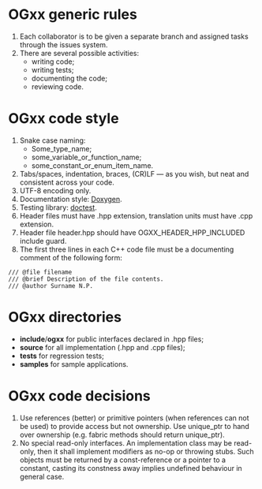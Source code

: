 # OGxx generic rules

1. Each collaborator is to be given a separate branch and assigned tasks through the issues system.
2. There are several possible activities:
   * writing code;
   * writing tests;
   * documenting the code;
   * reviewing code.

# OGxx code style

1. Snake case naming:
   * Some_type_name;
   * some_variable_or_function_name;
   * some_constant_or_enum_item_name.
2. Tabs/spaces, indentation, braces, (CR)LF — as you wish, but neat and consistent across your code.
3. UTF-8 encoding only.
4. Documentation style: [Doxygen](https://www.doxygen.nl/index.html).
5. Testing library: [doctest](https://github.com/doctest/doctest).
6. Header files must have .hpp extension, translation units must have .cpp extension.
7. Header file header.hpp should have OGXX_HEADER_HPP_INCLUDED include guard.
8. The first three lines in each C++ code file must be a documenting comment of the following form:

~~~~~~~~~{.cpp}
/// @file filename
/// @brief Description of the file contents.
/// @author Surname N.P.
~~~~~~~~~

# OGxx directories

* __include__/__ogxx__ for public interfaces declared in .hpp files;
* __source__ for all implementation (.hpp and .cpp files);
* __tests__ for regression tests;
* __samples__ for sample applications.

# OGxx code decisions

1. Use references (better) or primitive pointers (when references can not be used) to provide access but not ownership. Use unique_ptr to hand over ownership (e.g. fabric methods should return unique_ptr).
2. No special read-only interfaces. An implementation class may be read-only, then it shall implement modifiers as no-op or throwing stubs. Such objects must be returned by a const-reference or a pointer to a constant, casting its constness away implies undefined behaviour in general case.
